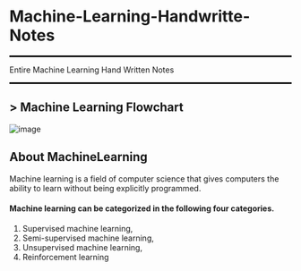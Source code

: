 # Machine-Learning-Handwritte-Notes

<hr style="border:1px solid black"> </hr>
Entire Machine Learning Hand Written Notes
<hr style="border:1px solid black"> </hr>

## > Machine Learning Flowchart
![image](https://user-images.githubusercontent.com/69152112/205901742-bd739215-8ede-46b8-8bac-928aebebc644.png)

## About MachineLearning
Machine learning is a field of computer science that gives computers the ability to learn without being explicitly programmed.

####  Machine learning can be categorized in the following four categories.

1. Supervised machine learning,
2. Semi-supervised machine learning,
3. Unsupervised machine learning,
4. Reinforcement learning




